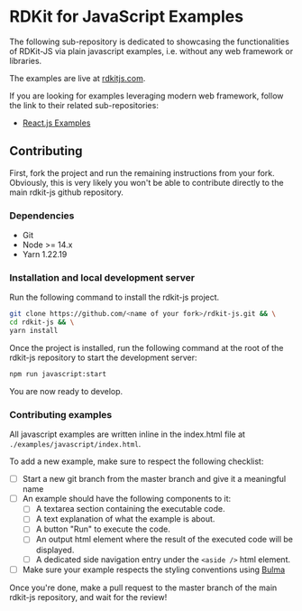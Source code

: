 # RDKit for JavaScript Examples

The following sub-repository is dedicated to showcasing the functionalities of RDKit-JS via plain javascript examples, i.e. without any web framework or libraries.

The examples are live at [rdkitjs.com](https://www.rdkitjs.com).

If you are looking for examples leveraging modern web framework, follow the link to their related sub-repositories:

- [React.js Examples](https://github.com/MichelML/rdkit-js/tree/master/examples/react)

## Contributing

First, fork the project and run the remaining instructions from your fork. Obviously, this is very likely you won't be able to contribute directly to the main rdkit-js github repository.

### Dependencies

- Git
- Node >= 14.x
- Yarn 1.22.19

### Installation and local development server

Run the following command to install the rdkit-js project.

```bash
git clone https://github.com/<name of your fork>/rdkit-js.git && \
cd rdkit-js && \
yarn install
```

Once the project is installed, run the following command at the root of the rdkit-js repository to start the development server:

```bash
npm run javascript:start
```

You are now ready to develop.

### Contributing examples

All javascript examples are written inline in the index.html file at `./examples/javascript/index.html`.

To add a new example, make sure to respect the following checklist:

- [ ] Start a new git branch from the master branch and give it a meaningful name
- [ ] An example should have the following components to it:
  - [ ] A textarea section containing the executable code.
  - [ ] A text explanation of what the example is about.
  - [ ] A button "Run" to execute the code.
  - [ ] An output html element where the result of the executed code will be displayed.
  - [ ] A dedicated side navigation entry under the `<aside />` html element.

- [ ] Make sure your example respects the styling conventions using [Bulma](https://bulma.io/)

Once you're done, make a pull request to the master branch of the main rdkit-js repository, and wait for the review!
